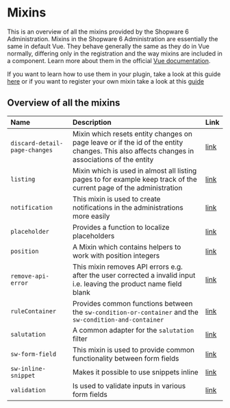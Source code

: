 # Mixins

This is an overview of all the mixins provided by the Shopware 6 Administration. Mixins in the Shopware 6 Administration are essentially the same in default Vue. They behave generally the same as they do in Vue normally, differing only in the registration and the way mixins are included in a component. Learn more about them in the official [Vue documentation](https://vuejs.org/v2/guide/mixins.html).

If you want to learn how to use them in your plugin, take a look at this guide [here](using-mixins.md) or if you want to register your own mixin take a look at this [guide](add-mixins.md)

## Overview of all the mixins

| Name | Description | Link |
| :--- | :--- | :--- |
| `discard-detail-page-changes` | Mixin which resets entity changes on page leave or if the id of the entity changes. This also affects changes in associations of the entity | [link](https://github.com/shopware/platform/blob/v6.3.4.1/src/Administration/Resources/app/administration/src/app/mixin/discard-detail-page-changes.mixin.js) |
| `listing` | Mixin which is used in almost all listing pages to for example keep track of the current page of the administration | [link](https://github.com/shopware/platform/blob/v6.3.4.1/src/Administration/Resources/app/administration/src/app/mixin/listing.mixin.js) |
| `notification` | This mixin is used to create notifications in the administrations more easily | [link](https://github.com/shopware/platform/blob/v6.3.4.1/src/Administration/Resources/app/administration/src/app/mixin/notification.mixin.js) |
| `placeholder` | Provides a function to localize placeholders | [link](https://github.com/shopware/platform/blob/v6.3.4.1/src/Administration/Resources/app/administration/src/app/mixin/placeholder.mixin.js) |
| `position` | A Mixin which contains helpers to work with position integers | [link](https://github.com/shopware/platform/blob/v6.3.4.1/src/Administration/Resources/app/administration/src/app/mixin/position.mixin.js) |
| `remove-api-error` | This mixin removes API errors e.g. after the user corrected a invalid input i.e. leaving the product name field blank | [link](https://github.com/shopware/platform/blob/v6.3.4.1/src/Administration/Resources/app/administration/src/app/mixin/remove-api-error.mixin.js) |
| `ruleContainer` | Provides common functions between the `sw-condition-or-container` and the `sw-condition-and-container` | [link](https://github.com/shopware/platform/blob/v6.3.4.1/src/Administration/Resources/app/administration/src/app/mixin/rule-container.mixin.js) |
| `salutation` | A common adapter for the `salutation` filter | [link](https://github.com/shopware/platform/blob/v6.3.4.1/src/Administration/Resources/app/administration/src/app/mixin/salutation.mixin.js) |
| `sw-form-field` | This mixin is used to provide common functionality between form fields | [link](https://github.com/shopware/platform/blob/v6.3.4.1/src/Administration/Resources/app/administration/src/app/mixin/form-field.mixin.js) |
| `sw-inline-snippet` | Makes it possible to use snippets inline | [link](https://github.com/shopware/platform/blob/v6.3.4.1/src/Administration/Resources/app/administration/src/app/mixin/sw-inline-snippet.mixin.js) |
| `validation` | Is used to validate inputs in various form fields | [link](https://github.com/shopware/platform/blob/v6.3.4.1/src/Administration/Resources/app/administration/src/app/mixin/validation.mixin.js) |


